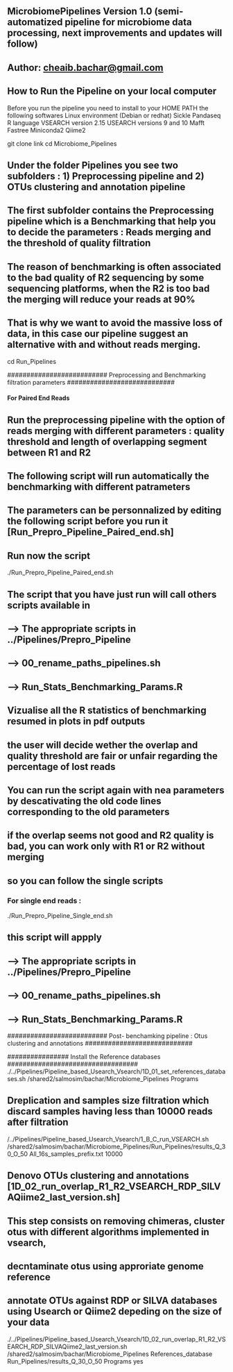 ## MicrobiomePipelines Version 1.0 (semi-automatized pipeline for microbiome data processing, next improvements and updates will follow)
## Author: cheaib.bachar@gmail.com
## How to Run the Pipeline on your local computer 


Before you run the pipeline you need to install to your HOME PATH the following softwares 
Linux environment (Debian or redhat)
Sickle 
Pandaseq
R language 
VSEARCH version 2.15
USEARCH versions 9 and 10 
Mafft
Fastree
Miniconda2
Qiime2

git clone link
cd Microbiome_Pipelines

## Under the folder Pipelines you see two subfolders : 1) Preprocessing pipeline and 2) OTUs clustering and annotation pipeline 
## The first subfolder contains the Preprocessing pipeline which is a Benchmarking that help you to decide the parameters : Reads merging and the threshold of quality filtration
## The reason of benchmarking is often associated to the bad quality of R2 sequencing by some sequencing platforms, when the R2 is too bad the merging will reduce your reads at 90%
## That is why we want to avoid the massive loss of data, in this case our pipeline suggest an alternative with and without reads merging.

cd Run_Pipelines

########################## Preprocessing and Benchmarking filtration parameters ############################
#### For Paired End Reads 
## Run the preprocessing pipeline with the option of reads merging with different parameters : quality threshold and length of overlapping segment between R1 and R2 

## The following script will run automatically the benchmarking with different patrameters 
## The parameters can be personnalized by editing the following script before you run it [Run_Prepro_Pipeline_Paired_end.sh]

## Run now the script 

./Run_Prepro_Pipeline_Paired_end.sh

## The script that you have just run will call others scripts available in 
## --> The appropriate scripts in ../Pipelines/Prepro_Pipeline 
## --> 00_rename_paths_pipelines.sh
## --> Run_Stats_Benchmarking_Params.R

## Vizualise all the R statistics of benchmarking resumed in plots in pdf outputs 
## the user will decide wether the overlap and quality threshold are fair or unfair regarding the percentage of lost reads 
## You can run the script again with nea parameters by descativating the old code lines corresponding to the old parameters 
## if the overlap seems not good and R2 quality is bad, you can work only with R1 or R2 without merging 
## so you can follow the single scripts 

### For single end reads  :

./Run_Prepro_Pipeline_Single_end.sh
## this script will appply
## --> The appropriate scripts in ../Pipelines/Prepro_Pipeline 
## --> 00_rename_paths_pipelines.sh
## --> Run_Stats_Benchmarking_Params.R

########################## Post- benchamking pipeline : Otus clustering and annotations  ############################


################ Install the Reference databases ################################## 
./../Pipelines/Pipeline_based_Usearch_Vsearch/1D_01_set_references_databases.sh /shared2/salmosim/bachar/Microbiome_Pipelines Programs

## Dreplication and samples size filtration which discard samples having less than 10000 reads after filtration 

/../Pipelines/Pipeline_based_Usearch_Vsearch/1_B_C_run_VSEARCH.sh /shared2/salmosim/bachar/Microbiome_Pipelines/Run_Pipelines/results_Q_30_O_50 All_16s_samples_prefix.txt 10000


## Denovo OTUs clustering and annotations [1D_02_run_overlap_R1_R2_VSEARCH_RDP_SILVAQiime2_last_version.sh]
## This step consists on removing chimeras, cluster otus with different algorithms implemented in vsearch, 
## decntaminate otus using approriate genome reference 
## annotate OTUs against RDP or SILVA databases using Usearch or Qiime2 depeding on the size of your data

./../Pipelines/Pipeline_based_Usearch_Vsearch/1D_02_run_overlap_R1_R2_VSEARCH_RDP_SILVAQiime2_last_version.sh /shared2/salmosim/bachar/Microbiome_Pipelines References_database Run_Pipelines/results_Q_30_O_50 Programs yes



